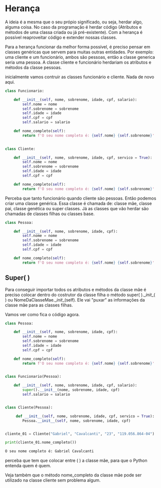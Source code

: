 # Herança

A ideia é a mesma que o seu própio significado, ou seja, herdar algo, alguma coisa. No caso da programação é herdar
código (Atributos e métodos de uma classa criada ou já pré-existente). Com a herança é possível reaproveitar código e extender nossas classes.

Para a herança funcionar da melhor forma possível, é preciso pensar em classes genéricas que servem para muitas outras entidades. Por exemplo: 
uma cliente e um funcionário, ambos são pessoas, então a classe generica seria uma pessoa. A classe cliente e funcionário herdariam os atributos e métodos da classe pessoas.

inicialmente vamos contruir as classes funcionário e cliente. Nada de novo aqui.

```Python
class Funcionario:

    def __init__(self, nome, sobrenome, idade, cpf, salario):
        self.nome = nome
        self.sobrenome = sobrenome
        self.idade = idade
        self.cpf = cpf
        self.salario = salario

    def nome_completo(self):
        return f'O seu nome completo é: {self.nome} {self.sobrenome}'
    

class Cliente:

    def __init__(self, nome, sobrenome, idade, cpf, servico = True):
        self.nome = nome
        self.sobrenome = sobrenome
        self.idade = idade
        self.cpf = cpf

    def nome_completo(self):
        return f'O seu nome completo é: {self.nome} {self.sobrenome}'

```

Perceba que tanto funcionário quando cliente são pessoas. Então podemos criar uma classe genérica. Essa classe é chamada de:
classe mãe, classe pai, classe genética ou super classes. Já as classes que vão herdar são chamadas de classes filhas ou classes base.

```Python
class Pessoa:

    def __init__(self, nome, sobrenome, idade, cpf):
        self.nome = nome
        self.sobrenome = sobrenome
        self.idade = idade
        self.cpf = cpf

    def nome_completo(self):
        return f'O seu nome completo é: {self.nome} {self.sobrenome}'


```

## Super( )

Para conseguir importar todos os atributos e métodos da classe mãe é preciso colocar dentro do costrutor da classe filha
o método super( ).\__init__( ) ou NomeDaClasseMae.\__init__(self). Ele vai "puxar" as informações da classe mãe para as classes filhas.

Vamos ver como fica o código agora.

```Python
class Pessoa:

    def __init__(self, nome, sobrenome, idade, cpf):
        self.nome = nome
        self.sobrenome = sobrenome
        self.idade = idade
        self.cpf = cpf

    def nome_completo(self):
        return f'O seu nome completo é: {self.nome} {self.sobrenome}'
    

class Funcionario(Pessoa):

    def __init__(self, nome, sobrenome, idade, cpf, salario):
        super().__init__(nome, sobrenome, idade, cpf)
        self.salario = salario


class Cliente(Pessoa):

     def __init__(self, nome, sobrenome, idade, cpf, servico = True):
        Pessoa.__init__(self, nome, sobrenome, idade, cpf)


cliente_01 = Cliente("Gabriel", "Cavalcanti", "23", "119.056.864-04")

print(cliente_01.nome_completo())

```

```Python
O seu nome completo é: Gabriel Cavalcanti
```

perceba que tem que colocar entre ( ) a classe mãe, para que o Python entenda quem é quem.

Veja também que o método nome_completo da classe mãe pode ser utilizado na classe cliente sem problema algum.
